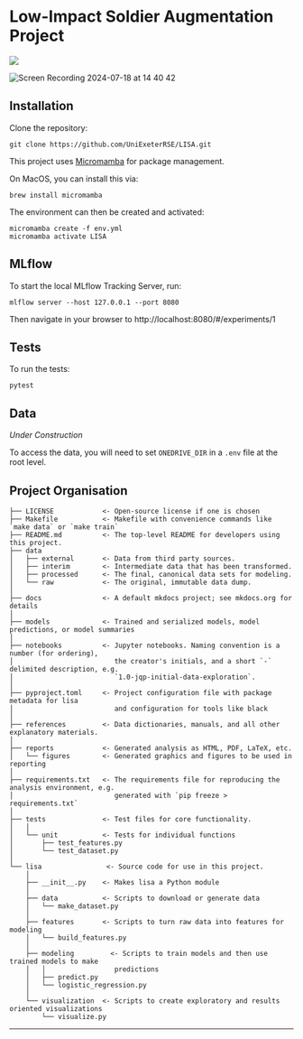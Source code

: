 # Low-Impact Soldier Augmentation Project

<a target="_blank" href="https://cookiecutter-data-science.drivendata.org/">
    <img src="https://img.shields.io/badge/CCDS-Project%20template-328F97?logo=cookiecutter" />
</a>

![Screen Recording 2024-07-18 at 14 40 42](https://github.com/user-attachments/assets/d33aebfd-4729-41cd-a2ac-e07b48cce7cc)

## Installation
Clone the repository:
```
git clone https://github.com/UniExeterRSE/LISA.git
```

This project uses [Micromamba](https://mamba.readthedocs.io/en/latest/installation/micromamba-installation.html) for package management. 

On MacOS, you can install this via:
```
brew install micromamba
```

The environment can then be created and activated:
```
micromamba create -f env.yml
micromamba activate LISA
```
## MLflow
To start the local MLflow Tracking Server, run:
```
mlflow server --host 127.0.0.1 --port 8080
```
Then navigate in your browser to http://localhost:8080/#/experiments/1
## Tests
To run the tests:
```
pytest
```
## Data
_Under Construction_

To access the data, you will need to set `ONEDRIVE_DIR` in a `.env` file at the root level.

## Project Organisation

```
├── LICENSE            <- Open-source license if one is chosen
├── Makefile           <- Makefile with convenience commands like `make data` or `make train`
├── README.md          <- The top-level README for developers using this project.
├── data
│   ├── external       <- Data from third party sources.
│   ├── interim        <- Intermediate data that has been transformed.
│   ├── processed      <- The final, canonical data sets for modeling.
│   └── raw            <- The original, immutable data dump.
│
├── docs               <- A default mkdocs project; see mkdocs.org for details
│
├── models             <- Trained and serialized models, model predictions, or model summaries
│
├── notebooks          <- Jupyter notebooks. Naming convention is a number (for ordering),
│                         the creator's initials, and a short `-` delimited description, e.g.
│                         `1.0-jqp-initial-data-exploration`.
│
├── pyproject.toml     <- Project configuration file with package metadata for lisa
│                         and configuration for tools like black
│
├── references         <- Data dictionaries, manuals, and all other explanatory materials.
│
├── reports            <- Generated analysis as HTML, PDF, LaTeX, etc.
│   └── figures        <- Generated graphics and figures to be used in reporting
│
├── requirements.txt   <- The requirements file for reproducing the analysis environment, e.g.
│                         generated with `pip freeze > requirements.txt`
│
├── tests              <- Test files for core functionality.
│   │
│   └── unit           <- Tests for individual functions
│       ├── test_features.py
│       └── test_dataset.py
│
└── lisa                <- Source code for use in this project.
    │
    ├── __init__.py    <- Makes lisa a Python module
    │
    ├── data           <- Scripts to download or generate data
    │   └── make_dataset.py
    │
    ├── features       <- Scripts to turn raw data into features for modeling
    │   └── build_features.py
    │
    ├── modeling         <- Scripts to train models and then use trained models to make
    │   │                 predictions
    │   ├── predict.py
    │   └── logistic_regression.py
    │
    └── visualization  <- Scripts to create exploratory and results oriented visualizations
        └── visualize.py
```

--------

